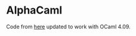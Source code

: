 # AlphaCaml

Code from [here](http://cristal.inria.fr/~fpottier/alphaCaml/) updated to work with OCaml 4.09.
